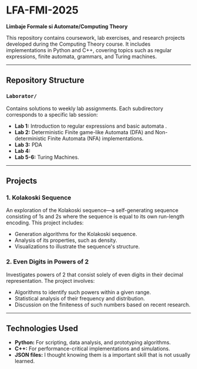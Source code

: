 # LFA-FMI-2025

**Limbaje Formale si Automate/Computing Theory**  

This repository contains coursework, lab exercises, and research projects developed during the Computing Theory course. It includes implementations in Python and C++, covering topics such as regular expressions, finite automata, grammars, and Turing machines.

---

##  Repository Structure

### `Laborator/`

Contains solutions to weekly lab assignments. Each subdirectory corresponds to a specific lab session:

- **Lab 1:** Introduction to regular expressions and basic automata .
- **Lab 2:** Deterministic Finite game-like Automata (DFA) and Non-deterministic Finite Automata (NFA) implementations.
- **Lab 3:** PDA
- **Lab 4:** 
- **Lab 5-6:** Turing Machines.

---

## Projects

### 1. Kolakoski Sequence

An exploration of the Kolakoski sequence—a self-generating sequence consisting of 1s and 2s where the sequence is equal to its own run-length encoding. This project includes:

- Generation algorithms for the Kolakoski sequence.
- Analysis of its properties, such as density.
- Visualizations to illustrate the sequence's structure.

### 2. Even Digits in Powers of 2

Investigates powers of 2 that consist solely of even digits in their decimal representation. The project involves:

- Algorithms to identify such powers within a given range.
- Statistical analysis of their frequency and distribution.
- Discussion on the finiteness of such numbers based on recent research.

---

##  Technologies Used

- **Python:** For scripting, data analysis, and prototyping algorithms.
- **C++:** For performance-critical implementations and simulations.
- **JSON files:** I thought knowing them is a important skill that is not usually learned.

